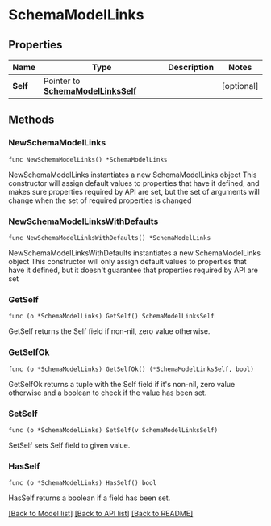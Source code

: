 # SchemaModelLinks

## Properties

Name | Type | Description | Notes
------------ | ------------- | ------------- | -------------
**Self** | Pointer to [**SchemaModelLinksSelf**](SchemaModelLinksSelf.md) |  | [optional] 

## Methods

### NewSchemaModelLinks

`func NewSchemaModelLinks() *SchemaModelLinks`

NewSchemaModelLinks instantiates a new SchemaModelLinks object
This constructor will assign default values to properties that have it defined,
and makes sure properties required by API are set, but the set of arguments
will change when the set of required properties is changed

### NewSchemaModelLinksWithDefaults

`func NewSchemaModelLinksWithDefaults() *SchemaModelLinks`

NewSchemaModelLinksWithDefaults instantiates a new SchemaModelLinks object
This constructor will only assign default values to properties that have it defined,
but it doesn't guarantee that properties required by API are set

### GetSelf

`func (o *SchemaModelLinks) GetSelf() SchemaModelLinksSelf`

GetSelf returns the Self field if non-nil, zero value otherwise.

### GetSelfOk

`func (o *SchemaModelLinks) GetSelfOk() (*SchemaModelLinksSelf, bool)`

GetSelfOk returns a tuple with the Self field if it's non-nil, zero value otherwise
and a boolean to check if the value has been set.

### SetSelf

`func (o *SchemaModelLinks) SetSelf(v SchemaModelLinksSelf)`

SetSelf sets Self field to given value.

### HasSelf

`func (o *SchemaModelLinks) HasSelf() bool`

HasSelf returns a boolean if a field has been set.


[[Back to Model list]](../README.md#documentation-for-models) [[Back to API list]](../README.md#documentation-for-api-endpoints) [[Back to README]](../README.md)


